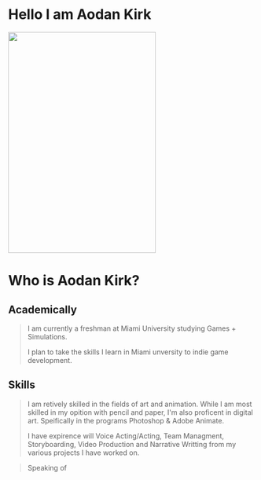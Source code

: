 # Hello I am Aodan Kirk
<img src="https://github.com/user-attachments/assets/dce27752-2587-4761-8650-1f6c83d40649" width="300" height="450">

# Who is Aodan Kirk?
## Academically
> I am currently a freshman at Miami University studying Games + Simulations.
>
> I plan to take the skills I learn in Miami unversity to indie game development.

## Skills
> I am retively skilled in the fields of art and animation. While I am most skilled in my opition with pencil and paper, I'm also proficent in digital art. Speifically in the programs Photoshop & Adobe Animate.
>
> I have expirence will Voice Acting/Acting, Team Managment, Storyboarding, Video Production and Narrative Writting from my various projects I have worked on.

> Speaking of

